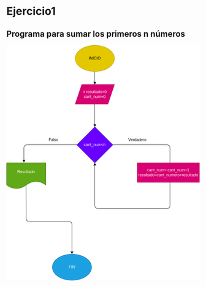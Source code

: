 # Ejercicio1

## Programa para sumar los primeros n números

![Diagrama de flujo](diagrama.png "diagrama de flujo")